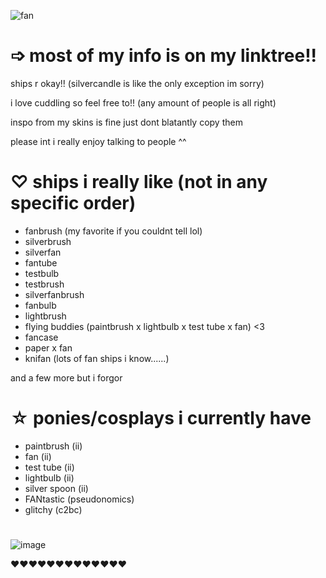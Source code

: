 ![fan](https://github.com/user-attachments/assets/5ddf6d92-6ac3-4afe-814b-93a41accee91)

# ➩ most of my info is on my linktree!!

ships r okay!! (silvercandle is like the only exception im sorry)

i love cuddling so feel free to!! (any amount of people is all right)

inspo from my skins is fine just dont blatantly copy them

please int i really enjoy talking to people ^^

# ♡ ships i really like (not in any specific order)
- fanbrush (my favorite if you couldnt tell lol)
- silverbrush
- silverfan
- fantube
- testbulb
- testbrush
- silverfanbrush
- fanbulb
- lightbrush
- flying buddies (paintbrush x lightbulb x test tube x fan) <3
- fancase
- paper x fan
- knifan (lots of fan ships i know......)

and a few more but i forgor

# ☆ ponies/cosplays i currently have
- paintbrush (ii)
- fan (ii)
- test tube (ii)
- lightbulb (ii)
- silver spoon (ii)
- FANtastic (pseudonomics)
- glitchy (c2bc)
#

![image](https://github.com/user-attachments/assets/0d3e3501-8c4d-4ec1-9550-4426a033fc4c)

❤️❤️❤️❤️❤️❤️❤️❤️❤️❤️❤️❤️❤️

